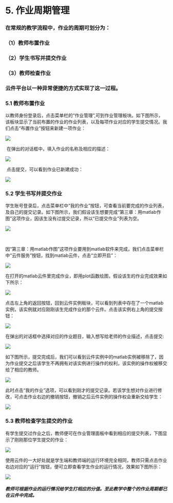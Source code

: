 # 5. 作业周期管理

### 	在常规的教学流程中，作业的周期可划分为：

### 		（1）教师布置作业

### 		（2）学生书写并提交作业

### 		（3）教师检查作业

### 	云件平台以一种异常便捷的方式实现了这一过程。



### 5.1 教师布置作业

​	以教师身份登录后，点击菜单栏的“作业管理”,可到作业管理板块。如下图所示，该板块显示了当前布置的作业的作业列表，以及每项作业对应的学生提交情况。我们点击“布置作业”按钮来新建一项作业：

![](./imgs/t1.png)



​	在弹出的对话框中，填入作业的名称及相应的描述：

![](./imgs/t2.png)



​	点击提交，可以看到作业已新建成功：

![](./imgs/t3.png)



### 5.2 学生书写并提交作业

​	学生账号登录后，点击菜单栏中“我的作业”按钮，可查看当前要完成的作业列表，及自己的提交记录。如下图所示，我们假设该生想要完成“第三章：用matlab作图”这项作业，因该生没有过提交记录，所以“已提交作业”列表为空。

![](./imgs/s1.png)

​	

​	因“第三章：用matlab作图”这项作业要用到matlab软件来完成，我们点击菜单栏中“云件服务”按钮，找到matlab云件，点击“立即开启”：

![](./imgs/s2.png)

​	在打开的matlab云件里完成作业，即用plot函数绘图，假设该生的作业完成效果如下所示：

![](./imgs/s3.png)



​	点击左上角的返回按钮，回到云件实例板块，可以看到列表中存在了一个matlab实例，该实例就对应刚刚该生完成作业的那个云件。点击该实例右上角的提交按钮：

![](./imgs/s4.png)



​	在弹出的对话框中选择对应的作业题目，输入想写给老师的作业描述，点击提交:

![](./imgs/s5.png)



​	如下图所示，提交完成后，我们可以看到云件实例中的matlab实例被移除了，因为作业提交之后该学生不再拥有对该实例进行操作的权利，该实例的操作权被移交给了相应的教师。

![](./imgs/s6.png)



​	此时点击“我的作业”选项，可以看到刚才的提交记录。若该学生想对作业进行修改，可点击作业右边的撤销按钮，撤销之后云件实例的操作权会重新交给学生：

![](./imgs/s7.png)



### 5.3 教师检查学生提交的作业

​	有学生提交过作业之后，教师便可在作业管理面板中看到相应的提交列表，下图显示了刚刚那位学生提交的作业：

![](./imgs/t4.png)

​	使用云件的一大好处就是学生端和教师端的运行环境完全相同，教师只需点击作业右边对应的“运行”按钮，便可立即查看学生作业的运行情况，效果如下图所示：

![](./imgs/t5.png)



##### 教师可根据作业的运行情况给学生打相应的分值。至此教学中整个的作业周期都已在云件中完成。

